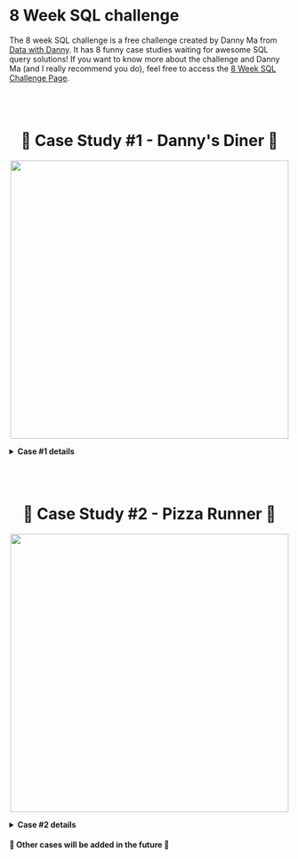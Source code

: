 # 8 Week SQL challenge

The 8 week SQL challenge is a free challenge created by Danny Ma from [Data with Danny](https://www.datawithdanny.com/).
It has 8 funny case studies waiting for awesome SQL query solutions!
If you want to know more about the challenge and Danny Ma (and I really recommend you do), feel free to access the [8 Week SQL Challenge Page](https://8weeksqlchallenge.com/).

<br></br>

<h1 align="center" id="heading"> 🍜 Case Study #1 - Danny's Diner 🍜 </h1>

<p align="center">
  <img src="https://user-images.githubusercontent.com/11970888/130274690-935514f2-87d6-475e-a081-d72cd6fda26b.png" width="500" position="center"/>
</p>

<details close>
  <summary> <b> Case #1 details </b> </summary>

  #### Business Case

  Danny wants to use the data to answer some questions about his customers and have some insights to improve his connection with his customers. He plans on using these insights to help him decide whether he should expand the existing customer loyalt program.
  It was provided a sample of his overall customer data due to privacy issues, but it should be enough to create fully functioning SQL queries. The data is organized in three entities and you can check more about it the entity diagram below.

  <details close>
  <summary> <b> Case questions </b> </summary>
  <br>
    <ol>
      <li>What is the total amount each customer spent at the restaurant?</li>
      <li>How many days has each customer visited the restaurant?</li>
      <li>What was the first item from the menu purchased by each customer?</li>
      <li>What is the most purchased item on the menu and how many times was it purchased by all customers?</li>
      <li>Which item was the most popular for each customer?</li>
      <li>Which item was purchased first by the customer after they became a member?</li>
      <li>Which item was purchased just before the customer became a member?</li>
      <li>What is the total items and amount spent for each member before they became a member?</li>
      <li>If each $1 spent equates to 10 points and sushi has a 2x points multiplier - how many points would each customer have?</li>
      <li>In the first week after a customer joins the program (including their join date) they earn 2x points on all items, not just sushi - how many points do customer A and B have at the end of January?</li>
    </ol>
  </details>

  #### [My Solution and SQL Files](https://github.com/AlysterF/8week-SQL-challenge/tree/main/Case%20Study%20%231%20-%20Danny's%20Diner)

  #### [Case Study #1 Official Website](https://8weeksqlchallenge.com/case-study-1/)

</details>
  
<br></br>

<h1 align="center" id="heading">🍕 Case Study #2 - Pizza Runner 🍕</h1>

<p align="center">
  <img src="https://user-images.githubusercontent.com/11970888/130286867-b2199ada-bf8a-4a06-ae34-b60e40d10d22.png" width="500" position="center"/>
</p>


<details close>
  <summary> <b> Case #2 details </b> </summary>

  #### Business Case

  Danny had a business idea to create a Pizza Empire! But it's not only a pizza delivery, it's a special pizza delivery *Uberized*.
  Danny collected a lot of data to start his new business, and he wants help to explore the data and answer some questions and get some insights that will help the business to be unique and assertive.


  <details close>
  <summary> <b> Case questions </b> </summary>
  <br>


    <details close>
    <summary> <b> A. Pizza Metrics </b> </summary>
      <ol>
        <li>How many pizzas were ordered?</li>
        <li>How many unique customer orders were made?</li>
        <li>How many successful orders were delivered by each runner?</li>
        <li>How many of each type of pizza was delivered?</li>
        <li>How many Vegetarian and Meatlovers were ordered by each customer?</li>
        <li>What was the maximum number of pizzas delivered in a single order?</li>
        <li>For each customer, how many delivered pizzas had at least 1 change and how many had no changes?</li>
        <li>How many pizzas were delivered that had both exclusions and extras?</li>
        <li>What was the total volume of pizzas ordered for each hour of the day?</li>
        <li>What was the volume of orders for each day of the week?</li>
      </ol>
    </details>


    <details close>
    <summary> <b> B. Runner and Customer Experience </b> </summary>
      <ol>
        <li>How many runners signed up for each 1 week period? (i.e. week starts 2021-01-01)</li>
        <li>What was the average time in minutes it took for each runner to arrive at the Pizza Runner HQ to pickup the order?</li>
        <li>Is there any relationship between the number of pizzas and how long the order takes to prepare?</li>
        <li>What was the average distance travelled for each customer?</li>
        <li>What was the difference between the longest and shortest delivery times for all orders?</li>
        <li>What was the average speed for each runner for each delivery and do you notice any trend for these values?</li>
        <li>What is the successful delivery percentage for each runner?</li>
      </ol>
    </details>


    <details close>
    <summary> <b> C. Ingredient Optimisation </b> </summary>
      <ol>
      <li>What are the standard ingredients for each pizza?</li>
      <li>What was the most commonly added extra?</li>
      <li>What was the most common exclusion?</li>
      <li>Generate an order item for each record in the customers_orders table in the format of one of the following:</li>
        <ul>
          <li>Meat Lovers</li>
          <li>Meat Lovers - Exclude Beef</li>
          <li>Meat Lovers - Extra Bacon</li>
          <li>Meat Lovers - Exclude Cheese, Bacon - Extra Mushroom, Peppers</li>
        </ul>
      <li>Generate an alphabetically ordered comma separated ingredient list for each pizza order from the customer_orders table and add a 2x in front of any relevant ingredients</li>
        <ul>
          <li>For example: "Meat Lovers: 2xBacon, Beef, ... , Salami"</li>
        </ul>
      <li>What is the total quantity of each ingredient used in all delivered pizzas sorted by most frequent first?</li>
      </ol>
    </details>

    
    <details close>
    <summary> <b> D. Pricing and Ratings </b> </summary>
      <ol>
        <li>If a Meat Lovers pizza costs $12 and Vegetarian costs $10 and there were no charges for changes - how much money has Pizza Runner made so far if there are no delivery fees?</li>
        <li>What if there was an additional $1 charge for any pizza extras?</li>
          <ul>
            <li>Add cheese is $1 extra</li>
          </ul>
        <li>The Pizza Runner team now wants to add an additional ratings system that allows customers to rate their runner, how would you design an additional table for this new dataset - generate a schema for this new table and insert your own data for ratings for each successful customer order between 1 to 5.</li>
        <li>Using your newly generated table - can you join all of the information together to form a table which has the following information for successful deliveries?</li>
          <ul>
            <li>customer_id</li>
            <li>order_id</li>
            <li>runner_id</li>
            <li>rating</li>
            <li>order_time</li>
            <li>pickup_time</li>
            <li>Time between order and pickup</li>
            <li>Delivery duration</li>
            <li>Average speed</li>
            <li>Total number of pizzas</li>
          </ul>
        <li>If a Meat Lovers pizza was $12 and Vegetarian $10 fixed prices with no cost for extras and each runner is paid $0.30 per kilometre traveled - how much money does Pizza Runner have left over after these deliveries?</li>
      </ol>
    </details> 



    <details close>
    <summary> <b> E. Bonus Questions </b> </summary>
      <ol>
        <li>If Danny wants to expand his range of pizzas - how would this impact the existing data design? Write an INSERT statement to demonstrate what would happen if a new Supreme pizza with all the toppings was added to the Pizza Runner menu.</li>
      </ol>
    </details> 


  </details>

  #### 🚧 Solutions under construction 🚧 

  #### [Case Study #2 Official Website](https://8weeksqlchallenge.com/case-study-2/)

</details>

#### 🚧 Other cases will be added in the future 🚧

